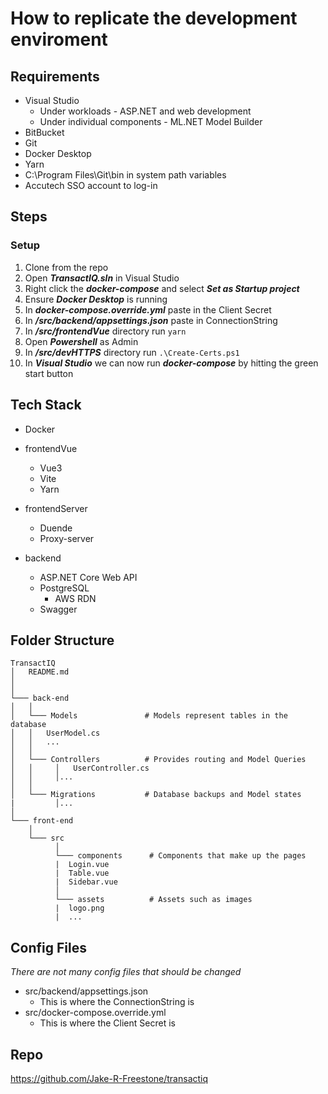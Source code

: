 # How to replicate the development enviroment



## Requirements 

* Visual Studio
  * Under workloads - ASP.NET and web development
  * Under individual components - ML.NET Model Builder
* BitBucket
* Git
* Docker Desktop
* Yarn
* C:\Program Files\Git\bin in system path variables
* Accutech SSO account to log-in



## Steps

### Setup

1. Clone from the repo
1. Open ***TransactIQ.sln*** in Visual Studio
1. Right click the ***docker-compose*** and select ***Set as Startup project***
1. Ensure ***Docker Desktop*** is running
1. In ***docker-compose.override.yml*** paste in the Client Secret
1. In ***/src/backend/appsettings.json*** paste in ConnectionString
1. In ***/src/frontendVue*** directory run ```yarn```
1. Open ***Powershell*** as Admin
1. In ***/src/devHTTPS*** directory run ```.\Create-Certs.ps1```
1. In ***Visual Studio*** we can now run ***docker-compose*** by hitting the green start button

## Tech Stack

* Docker

* frontendVue
  * Vue3
  * Vite
  * Yarn

* frontendServer
  * Duende
  * Proxy-server

* backend
  * ASP.NET Core Web API
  * PostgreSQL
    * AWS RDN
  * Swagger

## Folder Structure

```
TransactIQ
│   README.md
│       
│
└─── back-end
│   │
│   └─── Models               # Models represent tables in the database
│   │   UserModel.cs
│   │   ...
│   │
│   └─── Controllers          # Provides routing and Model Queries
│   │     │   UserController.cs
│   │     │...
│   │     
│   └─── Migrations           # Database backups and Model states
|         │...
│   
└─── front-end
    │
    └─── src
          │
          └─── components      # Components that make up the pages
          |  Login.vue
          |  Table.vue
          |  Sidebar.vue
          │
          └─── assets          # Assets such as images
          |  logo.png
          |  ...
```


## Config Files

*There are not many config files that should be changed*


* src/backend/appsettings.json
  * This is where the ConnectionString is
* src/docker-compose.override.yml
  * This is where the Client Secret is

## Repo

https://github.com/Jake-R-Freestone/transactiq
